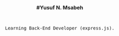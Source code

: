 <h3 align="center">
  #Yusuf N. Msabeh
</h3>

<br/>
<p align="center">
  <samp>
 Learning Back-End Developer (express.js).
</samp>

</p>

